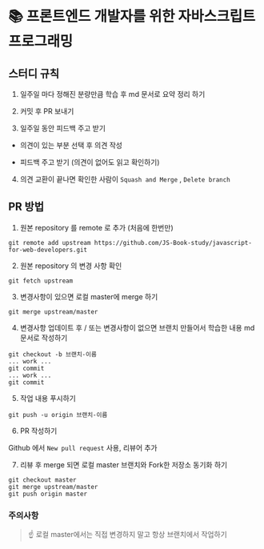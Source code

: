 # 📚 프론트엔드 개발자를 위한 자바스크립트 프로그래밍

## 스터디 규칙

1. 일주일 마다 정해진 분량만큼 학습 후 md 문서로 요약 정리 하기

2. 커밋 후 PR 보내기

3. 일주일 동안 피드백 주고 받기

  - 의견이 있는 부분 선택 후 의견 작성

  - 피드백 주고 받기 (의견이 없어도 읽고 확인하기)

4. 의견 교환이 끝나면 확인한 사람이 `Squash and Merge` , `Delete branch`

## PR 방법

1. 원본 repository 를 remote 로 추가 (처음에 한번만)

```
git remote add upstream https://github.com/JS-Book-study/javascript-for-web-developers.git
```

2. 원본 repository 의 변경 사항 확인

```
git fetch upstream
```

3. 변경사항이 있으면 로컬 master에 merge 하기

```
git merge upstream/master
```

4. 변경사항 업데이트 후 / 또는 변경사항이 없으면 브랜치 만들어서 학습한 내용 md 문서로 작성하기

```
git checkout -b 브랜치-이름
... work ...
git commit
... work ...
git commit
```

5. 작업 내용 푸시하기

```
git push -u origin 브랜치-이름
```

6. PR 작성하기

Github 에서 `New pull request` 사용, 리뷰어 추가

7. 리뷰 후 merge 되면 로컬 master 브랜치와 Fork한 저장소 동기화 하기

```
git checkout master
git merge upstream/master
git push origin master
```

### 주의사항

> ☝️ 로컬 master에서는 직접 변경하지 말고 항상 브랜치에서 작업하기